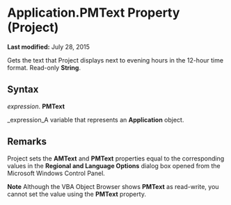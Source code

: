 
# Application.PMText Property (Project)

 **Last modified:** July 28, 2015

Gets the text that Project displays next to evening hours in the 12-hour time format. Read-only  **String**.

## Syntax

 _expression_. **PMText**

 _expression_A variable that represents an  **Application** object.


## Remarks

Project sets the  **AMText** and **PMText** properties equal to the corresponding values in the **Regional and Language Options** dialog box opened from the Microsoft Windows Control Panel.


 **Note**  Although the VBA Object Browser shows  **PMText** as read-write, you cannot set the value using the **PMText** property.

